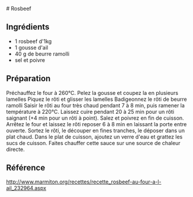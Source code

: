 # Rosbeef


## Ingrédients

- 1 rosbeef d'1kg
- 1 gousse d'ail
- 40 g de beurre ramolli
- sel et poivre


## Préparation

Préchauffez le four à 260°C.
Pelez la gousse et coupez la en plusieurs lamelles
Piquez le rôti et glisser les lamelles
Badigeonnez le rôti de beurre ramolli
Saisir le rôti au four très chaud pendant 7 à 8 min, puis ramener la température à 220°C.
Laissez cuire pendant 20 à 25 min pour un rôti saignant (+4 min pour un rôti à point).
Salez et poivrez en fin de cuisson.
Arrêtez le four et laissez le rôti reposer 6 à 8 min en laissant la porte entre ouverte. 
Sortez le rôti, le découper en fines tranches, le déposer dans un plat chaud.
Dans le plat de cuisson, ajoutez un verre d'eau et grattez les sucs de cuisson. 
Faites chauffer cette sauce sur une source de chaleur directe.


## Référence

http://www.marmiton.org/recettes/recette_rosbeef-au-four-a-l-ail_232964.aspx